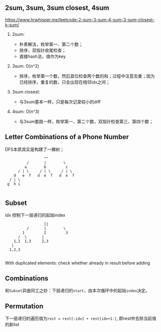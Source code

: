 ## 2sum, 3sum, 3sum closest, 4sum

<https://www.hrwhisper.me/leetcode-2-sum-3-sum-4-sum-3-sum-closest-k-sum/>

1. 2sum: 
	* 朴素解法，枚举第一、第二个数；
	* 排序，双指针收尾检查；
	* 直接hash法，值作为key
	
1. 3sum: O(n^2)
	* 排序，枚举第一个数，然后首位检查两个数的和；过程中注意去重；因为已经排序，重复的数，只会出现在相邻idx之间；
		
1. 3sum closest:
	* 与3sum基本一样，只是每次记录较小的diff
	
1. 4sum: O(n^3)
	* 与3sum套路一样，枚举第一、第二个数，双指针检查第三、第四个数；

## Letter Combinations of a Phone Number

DFS本质其实是构建了一棵树；

```
  			      ""
		  /	      |        \
		 a        b         c
      / | \     / | \     / | \
    d   e  f   d  e  f   d  e  f 
  / | \
 g  h i
	
```   

## Subset

idx 控制下一层递归的起始index

```
  			      []
		  /	      |        \
		1         2         3
      /  \       |        
    1,2  1,3     2,3     
   | 
  1,2,3
	
``` 
With duplicated elements: check whether already in result before adding

## Combinations

和`Subset`异曲同工之妙：下层递归的`start`，由本次循环中的起始`index`决定。

## Permutation

下一层递归的遍历值为`rest = rest[:idx] + rest[idx+1:]`, 即rest中去除当前值的新list





